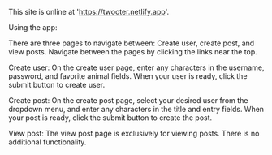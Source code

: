 This site is online at 'https://twooter.netlify.app'. 

Using the app:

There are three pages to navigate between: Create user, create post, and view posts. Navigate between the pages by clicking the links near the top.

Create user: On the create user page, enter any characters in the username, password, and favorite animal fields. When your user is ready, click the submit button to create user.

Create post: On the create post page, select your desired user from the dropdown menu, and enter any characters in the title and entry fields. When your post is ready, click the submit button to create the post.

View post: The view post page is exclusively for viewing posts. There is no additional functionality.

